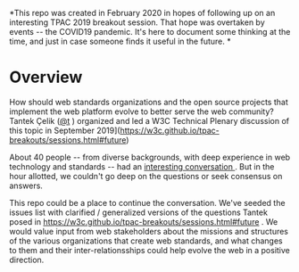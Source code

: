 *This repo was created in February 2020 in hopes of following up on an interesting TPAC 2019 breakout session.  That hope was overtaken by events -- the COVID19 pandemic.  It's here to document some thinking at the time, and just in case someone finds it useful in the future. *

# Overview

How should web standards organizations and the open source projects that implement the web platform evolve to better serve the web community? Tantek Çelik ([@t](https://twitter.com/t?lang=en) ) organized and led a W3C Technical Plenary discussion of this topic in September 2019](https://w3c.github.io/tpac-breakouts/sessions.html#future)

About 40 people -- from diverse backgrounds,  with deep experience in web technology and standards -- had an [interesting conversation ](https://www.w3.org/2019/09/18-future-minutes.html]).  But in the hour allotted, we couldn't go deep on the questions or seek consensus on answers.  

This repo could be a place to continue the conversation.  We've seeded the issues list with clarified / generalized versions of the questions Tantek posed in https://w3c.github.io/tpac-breakouts/sessions.html#future . We would value input from web stakeholders about the missions and structures of the various organizations that create web standards, and what changes to them and their inter-relationsships could help evolve the web in a positive direction.

